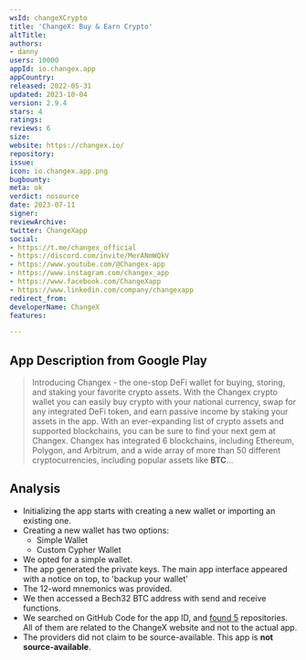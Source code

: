 ```yaml
---
wsId: changeXCrypto
title: 'ChangeX: Buy & Earn Crypto'
altTitle: 
authors:
- danny
users: 10000
appId: io.changex.app
appCountry: 
released: 2022-05-31
updated: 2023-10-04
version: 2.9.4
stars: 4
ratings: 
reviews: 6
size: 
website: https://changex.io/
repository: 
issue: 
icon: io.changex.app.png
bugbounty: 
meta: ok
verdict: nosource
date: 2023-07-11
signer: 
reviewArchive: 
twitter: ChangeXapp
social:
- https://t.me/changex_official
- https://discord.com/invite/MerANmWQkV
- https://www.youtube.com/@Changex-app
- https://www.instagram.com/changex_app
- https://www.facebook.com/ChangeXapp
- https://www.linkedin.com/company/changexapp
redirect_from: 
developerName: ChangeX
features: 

---
```


## App Description from Google Play

> Introducing Changex - the one-stop DeFi wallet for buying, storing, and staking your favorite crypto assets. With the Changex crypto wallet you can easily buy crypto with your national currency, swap for any integrated DeFi token, and earn passive income by staking your assets in the app. With an ever-expanding list of crypto assets and supported blockchains, you can be sure to find your next gem at Changex. Changex has integrated 6 blockchains, including Ethereum, Polygon, and Arbitrum, and a wide array of more than 50 different cryptocurrencies, including popular assets like **BTC**...

## Analysis

- Initializing the app starts with creating a new wallet or importing an existing one.
- Creating a new wallet has two options:
  - Simple Wallet
  - Custom Cypher Wallet
- We opted for a simple wallet.
- The app generated the private keys.
The main app interface appeared with a notice on top, to 'backup your wallet'
- The 12-word mnemonics was provided.
- We then accessed a Bech32 BTC address with send and receive functions.
- We searched on GitHub Code for the app ID, and [found 5](https://github.com/search?q=io.changex.app&type=code) repositories. All of them are related to the ChangeX website and not to the actual app.
- The providers did not claim to be source-available. This app is **not source-available**.
